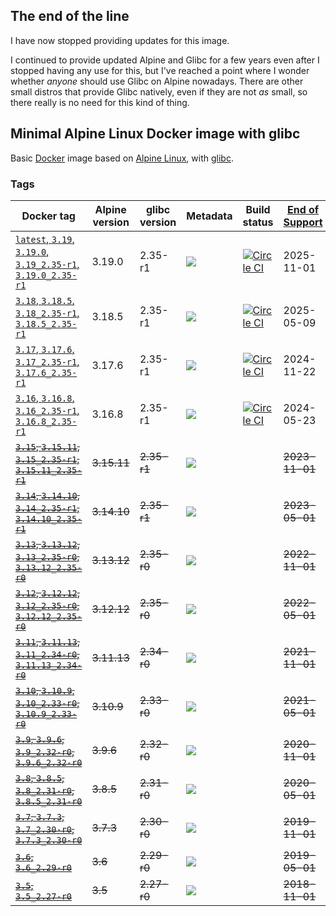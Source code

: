 ## The end of the line

I have now stopped providing updates for this image. 

I continued to provide updated Alpine and Glibc for a few years even after I stopped having any use for this, but I've reached a point where I wonder whether *anyone* should use Glibc on Alpine nowadays. There are other small distros that provide Glibc natively, even if they are not *as* small, so there really is no need for this kind of thing.

## Minimal Alpine Linux Docker image with glibc

Basic [Docker](https://www.docker.com/) image based on [Alpine Linux](http://alpinelinux.org/), with [glibc](https://github.com/sgerrand/alpine-pkg-glibc).

### Tags

| Docker tag                                                                                                                                  | Alpine version | glibc version | Metadata                                                                        | Build status                                                                                                                                                                          | [End of Support](https://alpinelinux.org/releases/) |
|---------------------------------------------------------------------------------------------------------------------------------------------|----------------|---------------|---------------------------------------------------------------------------------|---------------------------------------------------------------------------------------------------------------------------------------------------------------------------------------|-----------------------------------------------------|
| [`latest`, `3.19`, `3.19.0`, `3.19_2.35-r1`, `3.19.0_2.35-r1`](https://github.com/jeanblanchard/docker-alpine-glibc/blob/main/Dockerfile)   | 3.19.0         | 2.35-r1       | ![](https://img.shields.io/docker/image-size/jeanblanchard/alpine-glibc/latest) | [![Circle CI](https://circleci.com/gh/jeanblanchard/docker-alpine-glibc/tree/main.svg?style=shield)](https://circleci.com/gh/jeanblanchard/docker-alpine-glibc/tree/main)             | 2025-11-01                                          |
| [`3.18`, `3.18.5`, `3.18_2.35-r1`, `3.18.5_2.35-r1`](https://github.com/jeanblanchard/docker-alpine-glibc/blob/main/Dockerfile)             | 3.18.5         | 2.35-r1       | ![](https://img.shields.io/docker/image-size/jeanblanchard/alpine-glibc/3.18)   | [![Circle CI](https://circleci.com/gh/jeanblanchard/docker-alpine-glibc/tree/alpine3.18.svg?style=shield)](https://circleci.com/gh/jeanblanchard/docker-alpine-glibc/tree/alpine3.18) | 2025-05-09                                          |
| [`3.17`, `3.17.6`, `3.17_2.35-r1`, `3.17.6_2.35-r1`](https://github.com/jeanblanchard/docker-alpine-glibc/blob/alpine3.17/Dockerfile)       | 3.17.6         | 2.35-r1       | ![](https://img.shields.io/docker/image-size/jeanblanchard/alpine-glibc/3.17)   | [![Circle CI](https://circleci.com/gh/jeanblanchard/docker-alpine-glibc/tree/alpine3.17.svg?style=shield)](https://circleci.com/gh/jeanblanchard/docker-alpine-glibc/tree/alpine3.17) | 2024-11-22                                          |
| [`3.16`, `3.16.8`, `3.16_2.35-r1`, `3.16.8_2.35-r1`](https://github.com/jeanblanchard/docker-alpine-glibc/blob/alpine3.16/Dockerfile)       | 3.16.8         | 2.35-r1       | ![](https://img.shields.io/docker/image-size/jeanblanchard/alpine-glibc/3.16)   | [![Circle CI](https://circleci.com/gh/jeanblanchard/docker-alpine-glibc/tree/alpine3.16.svg?style=shield)](https://circleci.com/gh/jeanblanchard/docker-alpine-glibc/tree/alpine3.16) | 2024-05-23                                          |
| ~~[`3.15`, `3.15.11`, `3.15_2.35-r1`, `3.15.11_2.35-r1`](https://github.com/jeanblanchard/docker-alpine-glibc/blob/alpine3.15/Dockerfile)~~ | ~~3.15.11~~    | ~~2.35-r1~~   | ![](https://img.shields.io/docker/image-size/jeanblanchard/alpine-glibc/3.15)   |                                                                                                                                                                                       | ~~2023-11-01~~                                      |
| ~~[`3.14`, `3.14.10`, `3.14_2.35-r1`, `3.14.10_2.35-r1`](https://github.com/jeanblanchard/docker-alpine-glibc/blob/alpine3.14/Dockerfile)~~ | ~~3.14.10~~    | ~~2.35-r1~~   | ![](https://img.shields.io/docker/image-size/jeanblanchard/alpine-glibc/3.14)   |                                                                                                                                                                                       | ~~2023-05-01~~                                      |
| ~~[`3.13`, `3.13.12`, `3.13_2.35-r0`, `3.13.12_2.35-r0`](https://github.com/jeanblanchard/docker-alpine-glibc/blob/alpine3.13/Dockerfile)~~ | ~~3.13.12~~    | ~~2.35-r0~~   | ![](https://img.shields.io/docker/image-size/jeanblanchard/alpine-glibc/3.13)   |                                                                                                                                                                                       | ~~2022-11-01~~                                      |
| ~~[`3.12`, `3.12.12`, `3.12_2.35-r0`, `3.12.12_2.35-r0`](https://github.com/jeanblanchard/docker-alpine-glibc/blob/alpine3.12/Dockerfile)~~ | ~~3.12.12~~    | ~~2.35-r0~~   | ![](https://img.shields.io/docker/image-size/jeanblanchard/alpine-glibc/3.12)   |                                                                                                                                                                                       | ~~2022-05-01~~                                      |
| ~~[`3.11`, `3.11.13`, `3.11_2.34-r0`, `3.11.13_2.34-r0`](https://github.com/jeanblanchard/docker-alpine-glibc/blob/alpine3.11/Dockerfile)~~ | ~~3.11.13~~    | ~~2.34-r0~~   | ![](https://img.shields.io/docker/image-size/jeanblanchard/alpine-glibc/3.11)   |                                                                                                                                                                                       | ~~2021-11-01~~                                      |
| ~~[`3.10`, `3.10.9`, `3.10_2.33-r0`, `3.10.9_2.33-r0`](https://github.com/jeanblanchard/docker-alpine-glibc/blob/alpine3.10/Dockerfile)~~   | ~~3.10.9~~     | ~~2.33-r0~~   | ![](https://img.shields.io/docker/image-size/jeanblanchard/alpine-glibc/3.10)   |                                                                                                                                                                                       | ~~2021-05-01~~                                      |
| ~~[`3.9`, `3.9.6`, `3.9_2.32-r0`, `3.9.6_2.32-r0`](https://github.com/jeanblanchard/docker-alpine-glibc/blob/alpine3.9/Dockerfile)~~        | ~~3.9.6~~      | ~~2.32-r0~~   | ![](https://img.shields.io/docker/image-size/jeanblanchard/alpine-glibc/3.9)    |                                                                                                                                                                                       | ~~2020-11-01~~                                      |
| ~~[`3.8`, `3.8.5`, `3.8_2.31-r0`, `3.8.5_2.31-r0`](https://github.com/jeanblanchard/docker-alpine-glibc/blob/alpine3.8/Dockerfile)~~        | ~~3.8.5~~      | ~~2.31-r0~~   | ![](https://img.shields.io/docker/image-size/jeanblanchard/alpine-glibc/3.8)    |                                                                                                                                                                                       | ~~2020-05-01~~                                      |
| ~~[`3.7`, `3.7.3`, `3.7_2.30-r0`, `3.7.3_2.30-r0`](https://github.com/jeanblanchard/docker-alpine-glibc/blob/alpine3.7/Dockerfile)~~        | ~~3.7.3~~      | ~~2.30-r0~~   | ![](https://img.shields.io/docker/image-size/jeanblanchard/alpine-glibc/3.7)    |                                                                                                                                                                                       | ~~2019-11-01~~                                      |
| ~~[`3.6`, `3.6_2.29-r0`](https://github.com/jeanblanchard/docker-alpine-glibc/blob/alpine3.6/Dockerfile)~~                                  | ~~3.6~~        | ~~2.29-r0~~   | ![](https://img.shields.io/docker/image-size/jeanblanchard/alpine-glibc/3.6)    |                                                                                                                                                                                       | ~~2019-05-01~~                                      |
| ~~[`3.5`, `3.5_2.27-r0`](https://github.com/jeanblanchard/docker-alpine-glibc/blob/alpine3.5/Dockerfile)~~                                  | ~~3.5~~        | ~~2.27-r0~~   | ![](https://img.shields.io/docker/image-size/jeanblanchard/alpine-glibc/3.5)    |                                                                                                                                                                                       | ~~2018-11-01~~                                      |
